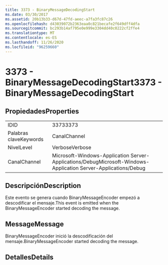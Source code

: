 ```yaml
---
title: 3373 - BinaryMessageDecodingStart
ms.date: 03/30/2017
ms.assetid: 20b13b33-d67d-47fd-aeec-a7fa3fc87c26
ms.openlocfilehash: d43039072b2363eaa0c821becafe2f649dff4dfa
ms.sourcegitcommit: bc293b14af795e0e999e3304dd40c0222cf2ffe4
ms.translationtype: MT
ms.contentlocale: es-ES
ms.lasthandoff: 11/26/2020
ms.locfileid: "96259660"
---
```

# <a name="3373---binarymessagedecodingstart"></a><span data-ttu-id="ccbdd-102">3373 - BinaryMessageDecodingStart</span><span class="sxs-lookup"><span data-stu-id="ccbdd-102">3373 - BinaryMessageDecodingStart</span></span>

## <a name="properties"></a><span data-ttu-id="ccbdd-103">Propiedades</span><span class="sxs-lookup"><span data-stu-id="ccbdd-103">Properties</span></span>  
  
|||  
|-|-|  
|<span data-ttu-id="ccbdd-104">ID</span><span class="sxs-lookup"><span data-stu-id="ccbdd-104">ID</span></span>|<span data-ttu-id="ccbdd-105">3373</span><span class="sxs-lookup"><span data-stu-id="ccbdd-105">3373</span></span>|  
|<span data-ttu-id="ccbdd-106">Palabras clave</span><span class="sxs-lookup"><span data-stu-id="ccbdd-106">Keywords</span></span>|<span data-ttu-id="ccbdd-107">Canal</span><span class="sxs-lookup"><span data-stu-id="ccbdd-107">Channel</span></span>|  
|<span data-ttu-id="ccbdd-108">Nivel</span><span class="sxs-lookup"><span data-stu-id="ccbdd-108">Level</span></span>|<span data-ttu-id="ccbdd-109">Verbose</span><span class="sxs-lookup"><span data-stu-id="ccbdd-109">Verbose</span></span>|  
|<span data-ttu-id="ccbdd-110">Canal</span><span class="sxs-lookup"><span data-stu-id="ccbdd-110">Channel</span></span>|<span data-ttu-id="ccbdd-111">Microsoft-Windows-Application Server-Applications/Debug</span><span class="sxs-lookup"><span data-stu-id="ccbdd-111">Microsoft-Windows-Application Server-Applications/Debug</span></span>|  
  
## <a name="description"></a><span data-ttu-id="ccbdd-112">Descripción</span><span class="sxs-lookup"><span data-stu-id="ccbdd-112">Description</span></span>  

 <span data-ttu-id="ccbdd-113">Este evento se genera cuando BinaryMessageEncoder empezó a descodificar el mensaje.</span><span class="sxs-lookup"><span data-stu-id="ccbdd-113">This event is emitted when the BinaryMessageEncoder started decoding the message.</span></span>  
  
## <a name="message"></a><span data-ttu-id="ccbdd-114">Message</span><span class="sxs-lookup"><span data-stu-id="ccbdd-114">Message</span></span>  

 <span data-ttu-id="ccbdd-115">BinaryMessageEncoder inició la descodificación del mensaje.</span><span class="sxs-lookup"><span data-stu-id="ccbdd-115">BinaryMessageEncoder started decoding the message.</span></span>  
  
## <a name="details"></a><span data-ttu-id="ccbdd-116">Detalles</span><span class="sxs-lookup"><span data-stu-id="ccbdd-116">Details</span></span>
